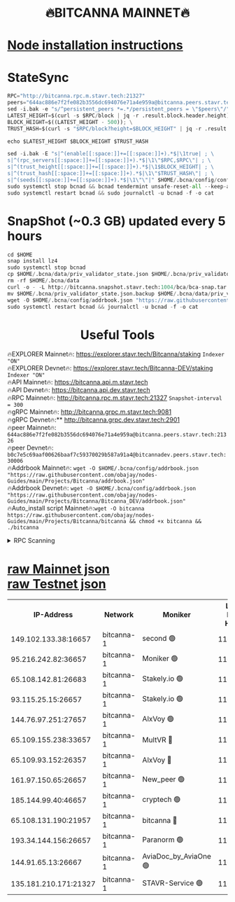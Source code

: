 <h1 align="center"> 🔥BITCANNA MAINNET🔥</h1>


[Node installation instructions](https://github.com/obajay/nodes-Guides/tree/main/Projects/Bitcanna)
=

# StateSync
```python
RPC="http://bitcanna.rpc.m.stavr.tech:21327"
peers="644ac886e7f2fe082b3556dc694076e71a4e959a@bitcanna.peers.stavr.tech:21326"
sed -i.bak -e "s/^persistent_peers *=.*/persistent_peers = \"$peers\"/" $HOME/.bcna/config/config.toml
LATEST_HEIGHT=$(curl -s $RPC/block | jq -r .result.block.header.height); \
BLOCK_HEIGHT=$((LATEST_HEIGHT - 500)); \
TRUST_HASH=$(curl -s "$RPC/block?height=$BLOCK_HEIGHT" | jq -r .result.block_id.hash)

echo $LATEST_HEIGHT $BLOCK_HEIGHT $TRUST_HASH

sed -i.bak -E "s|^(enable[[:space:]]+=[[:space:]]+).*$|\1true| ; \
s|^(rpc_servers[[:space:]]+=[[:space:]]+).*$|\1\"$RPC,$RPC\"| ; \
s|^(trust_height[[:space:]]+=[[:space:]]+).*$|\1$BLOCK_HEIGHT| ; \
s|^(trust_hash[[:space:]]+=[[:space:]]+).*$|\1\"$TRUST_HASH\"| ; \
s|^(seeds[[:space:]]+=[[:space:]]+).*$|\1\"\"|" $HOME/.bcna/config/config.toml
sudo systemctl stop bcnad && bcnad tendermint unsafe-reset-all --keep-addr-book
sudo systemctl restart bcnad && sudo journalctl -u bcnad -f -o cat
```
# SnapShot (~0.3 GB) updated every 5 hours
```python
cd $HOME
snap install lz4
sudo systemctl stop bcnad
cp $HOME/.bcna/data/priv_validator_state.json $HOME/.bcna/priv_validator_state.json.backup
rm -rf $HOME/.bcna/data
curl -o - -L http://bitcanna.snapshot.stavr.tech:1004/bca/bca-snap.tar.lz4 | lz4 -c -d - | tar -x -C $HOME/.bcna --strip-components 2
mv $HOME/.bcna/priv_validator_state.json.backup $HOME/.bcna/data/priv_validator_state.json
wget -O $HOME/.bcna/config/addrbook.json "https://raw.githubusercontent.com/obajay/nodes-Guides/main/Projects/Bitcanna/addrbook.json"
sudo systemctl restart bcnad && journalctl -u bcnad -f -o cat
```

 <h1 align="center"> Useful Tools</h1>

🔥EXPLORER Mainnet🔥:    https://explorer.stavr.tech/Bitcanna/staking          `Indexer "ON"` \
🔥EXPLORER Devnet🔥:     https://explorer.stavr.tech/Bitcanna-DEV/staking     `Indexer "ON"` \
🔥API Mainnet🔥:         https://bitcanna.api.m.stavr.tech \
🔥API Devnet🔥:          https://bitcanna.api.dev.stavr.tech \
🔥RPC Mainnet🔥:         http://bitcanna.rpc.m.stavr.tech:21327         `Snapshot-interval = 300` \
🔥gRPC Mainnet🔥:        http://bitcanna.grpc.m.stavr.tech:9081 \
🔥gRPC Devnet🔥:**       http://bitcanna.grpc.dev.stavr.tech:2901 \
🔥peer Mainnet🔥:        `644ac886e7f2fe082b3556dc694076e71a4e959a@bitcanna.peers.stavr.tech:21326` \
🔥peer Devnet🔥:         `b0c7e5c69aaf00626baaf7c59370029b587a91a4@bitcannadev.peers.stavr.tech:30006` \
🔥Addrbook Mainnet🔥:    ```wget -O $HOME/.bcna/config/addrbook.json "https://raw.githubusercontent.com/obajay/nodes-Guides/main/Projects/Bitcanna/addrbook.json"``` \
🔥Addrbook Devnet🔥:    ```wget -O $HOME/.bcna/config/addrbook.json "https://raw.githubusercontent.com/obajay/nodes-Guides/main/Projects/Bitcanna/Bitcanna_DEV/addrbook.json"``` \
🔥Auto_install script Mainnet🔥:```wget -O bitcanna https://raw.githubusercontent.com/obajay/nodes-Guides/main/Projects/Bitcanna/bitcanna && chmod +x bitcanna && ./bitcanna```



<details>
<summary>RPC Scanning</summary>

<h2 align="center"> We scan nodes in real time every 4 hours. And we provide the final result of RPC endpoints.
We cannot influence the operation of these nodes in any way. </h2>


```python
If Voting Power is higher than 0 --> then the Node is a validator of the network and may be subject to attack and be a potential threat to the chain.
```
```python
We marked such validators with a red symbol
```

</details>

[raw Mainnet json](https://rpc-check.bcam.stavr.tech/bcam/rpc-bcam-result.json) \
[raw Testnet json](https://github.com/obajay/StateSync-snapshots/tree/main/Projects/Bitcanna/Rpc-Check-Testnet)
=



<table><tr><th>IP-Address</th><th>Network</th><th>Moniker</th><th>Latest Block Height</th><th>Earliest Block Height</th><th>Catching Up</th><th>Tx Index</th><th>Voting Power</th><th>Scan Time</th></tr><tr><td>149.102.133.38:16657</td><td>bitcanna-1</td><td>second 🟢</td><td>11692417</td><td>1</td><td>False</td><td>on</td><td>0</td><td>2023-12-15T20:29:05.284103120UTC</td></tr><tr><td>95.216.242.82:36657</td><td>bitcanna-1</td><td>Moniker 🟢</td><td>11692409</td><td>5776907</td><td>False</td><td>on</td><td>0</td><td>2023-12-15T20:28:18.029750797UTC</td></tr><tr><td>65.108.142.81:26683</td><td>bitcanna-1</td><td>Stakely.io 🟢</td><td>11692411</td><td>6152001</td><td>False</td><td>on</td><td>0</td><td>2023-12-15T20:28:33.512062898UTC</td></tr><tr><td>93.115.25.15:26657</td><td>bitcanna-1</td><td>Stakely.io 🟢</td><td>11692410</td><td>6520001</td><td>False</td><td>on</td><td>0</td><td>2023-12-15T20:28:26.957275013UTC</td></tr><tr><td>144.76.97.251:27657</td><td>bitcanna-1</td><td>AlxVoy 🟢</td><td>11692415</td><td>8805201</td><td>False</td><td>on</td><td>0</td><td>2023-12-15T20:28:56.687517766UTC</td></tr><tr><td>65.109.155.238:33657</td><td>bitcanna-1</td><td>MultVR 🔴</td><td>11692413</td><td>9933415</td><td>False</td><td>on</td><td>349888</td><td>2023-12-15T20:28:40.552124565UTC</td></tr><tr><td>65.109.93.152:26357</td><td>bitcanna-1</td><td>AlxVoy 🔴</td><td>11692417</td><td>10824001</td><td>False</td><td>on</td><td>1391603</td><td>2023-12-15T20:29:05.846880784UTC</td></tr><tr><td>161.97.150.65:26657</td><td>bitcanna-1</td><td>New_peer 🟢</td><td>11692411</td><td>11334001</td><td>False</td><td>on</td><td>0</td><td>2023-12-15T20:28:33.935156102UTC</td></tr><tr><td>185.144.99.40:46657</td><td>bitcanna-1</td><td>cryptech 🟢</td><td>11692408</td><td>11528001</td><td>False</td><td>on</td><td>0</td><td>2023-12-15T20:28:15.541506248UTC</td></tr><tr><td>65.108.131.190:21957</td><td>bitcanna-1</td><td>bitcanna 🔴</td><td>11692414</td><td>11592414</td><td>False</td><td>on</td><td>408400</td><td>2023-12-15T20:28:47.049564031UTC</td></tr><tr><td>193.34.144.156:26657</td><td>bitcanna-1</td><td>Paranorm 🟢</td><td>11692414</td><td>11645501</td><td>False</td><td>on</td><td>0</td><td>2023-12-15T20:28:47.354352811UTC</td></tr><tr><td>144.91.65.13:26667</td><td>bitcanna-1</td><td>AviaDoc_by_AviaOne 🟢</td><td>11692412</td><td>11679001</td><td>False</td><td>on</td><td>0</td><td>2023-12-15T20:28:51.943800781UTC</td></tr><tr><td>135.181.210.171:21327</td><td>bitcanna-1</td><td>STAVR-Service 🟢</td><td>11692415</td><td>11691001</td><td>False</td><td>on</td><td>0</td><td>2023-12-15T20:28:56.444845464UTC</td></tr></table>
